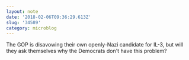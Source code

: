 ```yaml
---
layout: note
date: '2018-02-06T09:36:29.613Z'
slug: '34589'
category: microblog
---
```

The GOP is disavowing their own openly-Nazi candidate for IL-3, but will they ask themselves why the Democrats don&#39;t have this problem?
